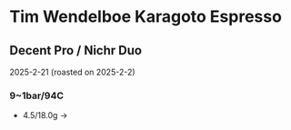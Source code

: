 # Tim Wendelboe Karagoto Espresso

## Decent Pro / Nichr Duo

2025-2-21 (roasted on 2025-2-2)

### 9~1bar/94C

- 4.5/18.0g ->
